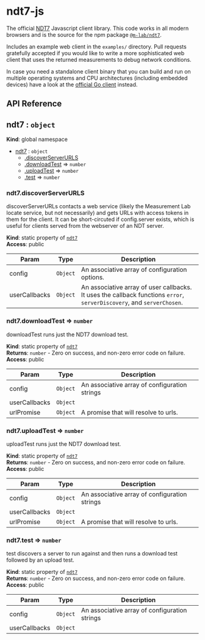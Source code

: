 # ndt7-js

The official [NDT7](https://github.com/m-lab/ndt-server) Javascript client
library. This code works in all modern browsers and is the source for the npm
package [`@m-lab/ndt7`](https://www.npmjs.com/package/@m-lab/ndt7).

Includes an example web client in the `examples/` directory. Pull requests
gratefully accepted if you would like to write a more sophisticated web client
that uses the returned measurements to debug network conditions.

In case you need a standalone client binary that you can build and run on
multiple operating systems and CPU architectures (including embedded devices)
have a look at the
[official Go client](https://github.com/m-lab/ndt7-client-go) instead.

## API Reference

<a name="ndt7"></a>

## ndt7 : <code>object</code>
**Kind**: global namespace  

* [ndt7](#ndt7) : <code>object</code>
    * [.discoverServerURLS](#ndt7.discoverServerURLS)
    * [.downloadTest](#ndt7.downloadTest) ⇒ <code>number</code>
    * [.uploadTest](#ndt7.uploadTest) ⇒ <code>number</code>
    * [.test](#ndt7.test) ⇒ <code>number</code>

<a name="ndt7.discoverServerURLS"></a>

### ndt7.discoverServerURLS
discoverServerURLs contacts a web service (likely the Measurement Lab
locate service, but not necessarily) and gets URLs with access tokens in
them for the client. It can be short-circuted if config.server exists,
which is useful for clients served from the webserver of an NDT server.

**Kind**: static property of [<code>ndt7</code>](#ndt7)  
**Access**: public  

| Param | Type | Description |
| --- | --- | --- |
| config | <code>Object</code> | An associative array of configuration options. |
| userCallbacks | <code>Object</code> | An associative array of user callbacks. It uses the callback functions `error`, `serverDiscovery`, and `serverChosen`. |

<a name="ndt7.downloadTest"></a>

### ndt7.downloadTest ⇒ <code>number</code>
downloadTest runs just the NDT7 download test.

**Kind**: static property of [<code>ndt7</code>](#ndt7)  
**Returns**: <code>number</code> - Zero on success, and non-zero error code on failure.  
**Access**: public  

| Param | Type | Description |
| --- | --- | --- |
| config | <code>Object</code> | An associative array of configuration strings |
| userCallbacks | <code>Object</code> |  |
| urlPromise | <code>Object</code> | A promise that will resolve to urls. |

<a name="ndt7.uploadTest"></a>

### ndt7.uploadTest ⇒ <code>number</code>
uploadTest runs just the NDT7 download test.

**Kind**: static property of [<code>ndt7</code>](#ndt7)  
**Returns**: <code>number</code> - Zero on success, and non-zero error code on failure.  
**Access**: public  

| Param | Type | Description |
| --- | --- | --- |
| config | <code>Object</code> | An associative array of configuration strings |
| userCallbacks | <code>Object</code> |  |
| urlPromise | <code>Object</code> | A promise that will resolve to urls. |

<a name="ndt7.test"></a>

### ndt7.test ⇒ <code>number</code>
test discovers a server to run against and then runs a download test
followed by an upload test.

**Kind**: static property of [<code>ndt7</code>](#ndt7)  
**Returns**: <code>number</code> - Zero on success, and non-zero error code on failure.  
**Access**: public  

| Param | Type | Description |
| --- | --- | --- |
| config | <code>Object</code> | An associative array of configuration strings |
| userCallbacks | <code>Object</code> |  |

